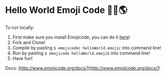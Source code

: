 # Hello World Emoji Code 🙋🏼🌎

To run locally:

1.  First make sure you install Emojicode, you can do it [here](http://www.emojicode.org/docs/guides/install.html)!
1.  Fork and Clone!
1.  Compile by pasting `$ emojicodec helloWorld.emojic` into command line!
1.  Run by pasting `$ emojicode helloWorld.emojib` into command line!
1.  Have fun!

Docs: [http://www.emojicode.org/docs/](http://www.emojicode.org/docs/)!
